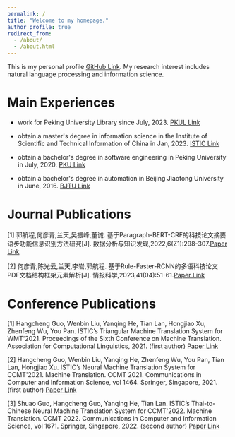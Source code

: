 ```yaml
---
permalink: /
title: "Welcome to my homepage."
author_profile: true
redirect_from: 
  - /about/
  - /about.html
---
```


This is my personal profile [GitHub Link](https://thomasghc.github.io/). My research interest includes natural language processing and information science.

Main Experiences
======
  - work for Peking University Library since July, 2023. [PKUL Link](https://www.lib.pku.edu.cn/)
  
  - obtain a master's degree in information science in the Institute of Scientific and Technical Information of China in Jan, 2023. [ISTIC Link](https://www.istic.ac.cn/)

  - obtain a bachelor's degree in software engineering in Peking University in July, 2020. [PKU Link](https://www.pku.edu.cn/)

  - obtain a bachelor's degree in automation in Beijing Jiaotong University in June, 2016. [BJTU Link](https://www.bjtu.edu.cn/)

Journal Publications
======
[1] 郭航程,何彦青,兰天,吴振峰,董诚. 基于Paragraph-BERT-CRF的科技论文摘要语步功能信息识别方法研究[J]. 数据分析与知识发现,2022,6(Z1):298-307.[Paper Link](https://manu44.magtech.com.cn/Jwk_infotech_wk3/CN/10.11925/infotech.2096-3467.2021.0973)

[2] 何彦青,陈光云,兰天,李岩,郭航程. 基于Rule-Faster-RCNN的多语科技论文PDF文档结构框架元素解析[J]. 情报科学,2023,41(04):51-61.[Paper Link](http://journal12.magtechjournal.com/jwk3_qbkx/CN/Y2023/V41/I4/51)

Conference Publications
======
[1] Hangcheng Guo, Wenbin Liu, Yanqing He, Tian Lan, Hongjiao Xu, Zhenfeng Wu, You Pan. ISTIC’s Triangular Machine Translation System for WMT'2021. Proceedings of the Sixth Conference on Machine Translation. Association for Computational Linguistics, 2021. (first author) [Paper Link](https://aclanthology.org/2021.wmt-1.36/)

[2] Hangcheng Guo, Wenbin Liu, Yanqing He, Zhenfeng Wu, You Pan, Tian Lan, Hongjiao Xu. ISTIC’s Neural Machine Translation System for CCMT'2021. Machine Translation. CCMT 2021. Communications in Computer and Information Science, vol 1464. Springer, Singapore, 2021. (first author) [Paper Link](https://link.springer.com/chapter/10.1007/978-981-16-7512-6_9)

[3] Shuao Guo, Hangcheng Guo, Yanqing He, Tian Lan. ISTIC’s Thai-to-Chinese Neural Machine Translation System for CCMT'2022. Machine Translation. CCMT 2022. Communications in Computer and Information Science, vol 1671. Springer, Singapore, 2022. (second author) [Paper Link](https://link.springer.com/chapter/10.1007/978-981-19-7960-6_16)


